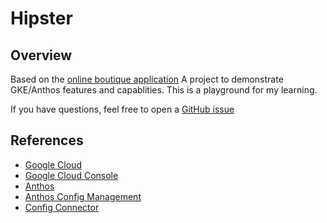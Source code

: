 # Hipster

## Overview

Based on the [online boutique application](https://github.com/GoogleCloudPlatform/microservices-demo)
A project to demonstrate GKE/Anthos features and capablities. This is a playground for my learning.

If you have questions, feel free to open a [GitHub issue](https://github.com/mvptime/gcp/issues)

## References

* [Google Cloud](https://cloud.google.com)
* [Google Cloud Console](https://console.cloud.google.com/)
* [Anthos](https://cloud.google.com/anthos)
* [Anthos Config Management](https://cloud.google.com/anthos/config-management)
* [Config Connector](https://cloud.google.com/config-connector/docs/overview)
